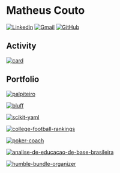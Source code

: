 # Matheus Couto
[![Linkedin](https://img.shields.io/badge/-matheusccouto-blue?style=flat-square&logo=Linkedin&logoColor=white&link=https://www.linkedin.com/in/matheusccouto/)](https://www.linkedin.com/in/matheusccouto/)
[![Gmail](https://img.shields.io/badge/-matheusccouto@gmail.com-006bed?style=flat-square&logo=Gmail&logoColor=white&link=mailto:matheusccouto@gmail.com)](mailto:matheusccouto@gmail.com)
[![GitHub](https://img.shields.io/github/followers/matheusccouto?label=follow&style=social)](https://github.com/matheusccouto)

## Activity

[![card](https://github-readme-stats.vercel.app/api?username=matheusccouto&theme=default)](https://github.com/matheusccouto/)

## Portfolio

[![palpiteiro](https://github-readme-stats.vercel.app/api/pin/?username=matheusccouto&repo=palpiteiro)](https://github.com/matheusccouto/palpiteiro)

[![bluff](https://github-readme-stats.vercel.app/api/pin/?username=matheusccouto&repo=bluff)](https://github.com/matheusccouto/bluff)

[![scikit-yaml](https://github-readme-stats.vercel.app/api/pin/?username=matheusccouto&repo=scikit-yaml)](https://github.com/matheusccouto/scikit-yaml)

[![college-football-rankings](https://github-readme-stats.vercel.app/api/pin/?username=matheusccouto&repo=college-football-rankings)](https://github.com/matheusccouto/college-football-rankings)

[![poker-coach](https://github-readme-stats.vercel.app/api/pin/?username=matheusccouto&repo=poker-coach)](https://github.com/matheusccouto/poker-coach)

[![analise-de-educacao-de-base-brasileira](https://github-readme-stats.vercel.app/api/pin/?username=matheusccouto&repo=analise-da-educacao-de-base-brasileira)](https://github.com/matheusccouto/analise-da-educacao-de-base-brasileira)


[![humble-bundle-organizer](https://github-readme-stats.vercel.app/api/pin/?username=matheusccouto&repo=humble-bundle-organizer)](https://github.com/matheusccouto/humble-bundle-organizer)

